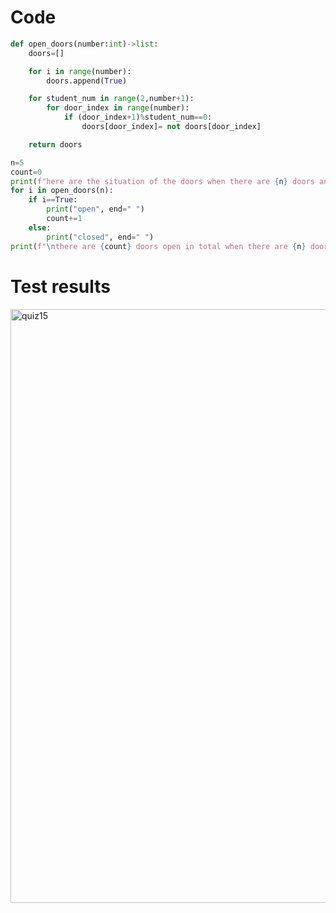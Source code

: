 # Code

```.py
def open_doors(number:int)->list:
    doors=[]

    for i in range(number):
        doors.append(True)

    for student_num in range(2,number+1):
        for door_index in range(number):
            if (door_index+1)%student_num==0:
                doors[door_index]= not doors[door_index]

    return doors

n=5
count=0
print(f"here are the situation of the doors when there are {n} doors and students: ")
for i in open_doors(n):
    if i==True:
        print("open", end=" ")
        count+=1
    else:
        print("closed", end=" ")
print(f"\nthere are {count} doors open in total when there are {n} doors and students")
```

# Test results

<img width="950" alt="quiz15" src="https://user-images.githubusercontent.com/100017195/193987566-046f3554-4c36-4a32-915c-c4c2ce17a988.png">
